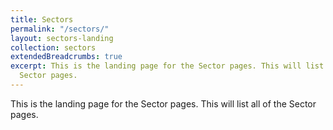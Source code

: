 ```yaml
---
title: Sectors
permalink: "/sectors/"
layout: sectors-landing
collection: sectors
extendedBreadcrumbs: true
excerpt: This is the landing page for the Sector pages. This will list all of the
  Sector pages.
---
```


This is the landing page for the Sector pages. This will list all of the Sector pages.
